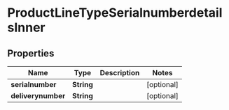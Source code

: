

# ProductLineTypeSerialnumberdetailsInner


## Properties

| Name | Type | Description | Notes |
|------------ | ------------- | ------------- | -------------|
|**serialnumber** | **String** |  |  [optional] |
|**deliverynumber** | **String** |  |  [optional] |



